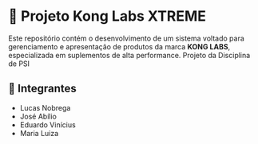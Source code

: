 # 💪 Projeto Kong Labs XTREME

Este repositório contém o desenvolvimento de um sistema voltado para gerenciamento e apresentação de produtos da marca **KONG LABS**, especializada em suplementos de alta performance.
Projeto da Disciplina de PSI

## 👥 Integrantes

- Lucas Nobrega  
- José Abílio  
- Eduardo Vinícius  
- Maria Luiza  

